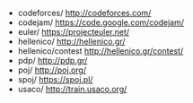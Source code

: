 - codeforces/ <http://codeforces.com/>
- codejam/ <https://code.google.com/codejam/>
- euler/ <https://projecteuler.net/>
- hellenico/ <http://hellenico.gr/>
- hellenico/contest <http://hellenico.gr/contest/>
- pdp/ <http://pdp.gr/>
- poj/ <http://poj.org/>
- spoj/ <https://spoj.pl/>
- usaco/ <http://train.usaco.org/>
